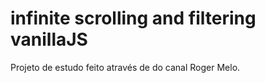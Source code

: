# infinite scrolling and filtering vanillaJS
Projeto de estudo feito através de do canal Roger Melo.
